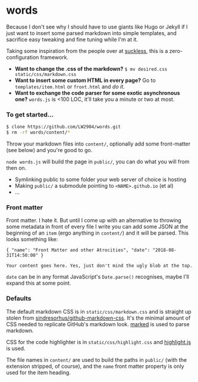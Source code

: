 # words

Because I don't see why I should have to use giants like Hugo or Jekyll if I just want to insert some parsed markdown into simple templates, and sacrifice easy tweaking and fine tuning while I'm at it.

Taking some inspiration from the people over at [suckless](suckless.org), this is a zero-configuration framework.

- __Want to change the .css of the markdown?__ `$ mv desired.css static/css/markdown.css`
- __Want to insert some custom HTML in every page?__ Go to `templates/item.html` or `front.html` and _do it_.
- __Want to exchange the code parser for some exotic asynchronous one?__ `words.js` is <100 LOC, it'll take you a minute or two at most.

### To get started...

```bash
$ clone https://github.com/LW2904/words.git
$ rm -rf words/content/*
```

Throw your markdown files into `content/`, optionally add some front-matter (see below) and you're good to go. 

`node words.js` will build the page in `public/`, you can do what you will from then on.

- Symlinking public to some folder your web server of choice is hosting
- Making `public/` a submodule pointing to `<NAME>.github.io` (et al)
- ...

### Front matter

Front matter. I hate it. But until I come up with an alternative to throwing some metadata in front of every file I write you can add some JSON at the beginning of an `item` (ergo anything in `content/`) and it will be parsed. This looks something like:

```
{ "name": "Front Matter and other Atrocities", "date": "2018-08-31T14:50:00" }

Your content goes here. Yes, just don't mind the ugly blob at the top.
```

`date` can be in any format JavaScript's `Date.parse()` recognises, maybe I'll expand this at some point.

### Defaults

The default markdown CSS is in `static/css/markdown.css` and is straight up stolen from [sindresorhus/github-markdown-css](https://github.com/sindresorhus/github-markdown-css). It's the minimal amount of CSS needed to replicate GitHub's markdown look. [marked](https://github.com/markedjs/marked) is used to parse markdown.

CSS for the code highlighter is in `static/css/highlight.css` and [highlight.js](https://highlightjs.org/) is used.

The file names in `content/` are used to build the paths in `public/` (with the extension stripped, of course), and the `name` front matter property is only used for the item heading.
